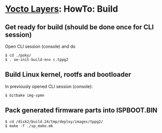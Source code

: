 # [Yocto Layers](/plus1_layers): HowTo: Build

## Get ready for build (should be done once for CLI session)
Open CLI session (console) and do
```
$ cd ./poky/
$ . oe-init-build-env c.tppg2
```

## Build Linux kernel, rootfs and bootloader
In previously opened CLI session (console):
```
$ bitbake img-spmn
```

## Pack generated firmware parts into ISPBOOT.BIN
```
$ cd /disk2/build.24/tmp/deploy/images/tppg2/
$ make -f ./sp_make.mk
```
